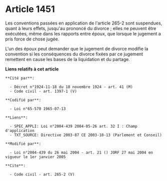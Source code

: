 # Article 1451

Les conventions passées en application de l'article 265-2 sont suspendues, quant à leurs effets, jusqu'au prononcé du
divorce ; elles ne peuvent être exécutées, même dans les rapports entre époux, que lorsque le jugement a pris force de chose
jugée.

L'un des époux peut demander que le jugement de divorce modifie la convention si les conséquences du divorce fixées par ce
jugement remettent en cause les bases de la liquidation et du partage.

**Liens relatifs à cet article**

	**Cité par**:

	  - Décret n°1924-11-18 du 18 novembre 1924 - art. 41 (M)
	  - Code civil - art. 1397-1 (V)

	**Codifié par**:

	  - Loi n°65-570 1965-07-13

	**Liens**:

	  - SPEC_APPLI: Loi n°2004-439 2004-05-26 art. 32 I : Champ d'application
	  - TXT_SOURCE: Directive 2003-87 CE 2003-10-13 (Parlement et Conseil)

	**Modifié par**:

	  - Loi n°2004-439 du 26 mai 2004 - art. 21 () JORF 27 mai 2004 en vigueur le 1er janvier 2005

	**Cite**:

	  - Code civil - art. 265-2 (V)
